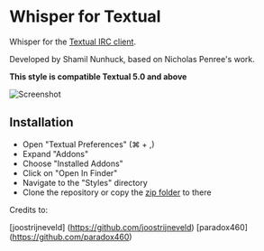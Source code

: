 Whisper for Textual
=================================

Whisper for the [Textual IRC client](http://www.codeux.com/textual/).

Developed by Shamil Nunhuck, based on Nicholas Penree's work.

__This style is compatible Textual 5.0 and above__

![Screenshot](http://f.cl.ly/items/0J3N0G1x0Y1i2x1a101R/Screen%20Shot%202013-07-19%20at%2000.37.22.png)


Installation
------------

* Open "Textual Preferences" (⌘ + ,)
* Expand "Addons"
* Choose "Installed Addons"
* Click on "Open In Finder"
* Navigate to the "Styles" directory
* Clone the repository or copy the [zip folder](https://github.com/theTeddyBear/textual-whisper-dark/archive/master.zip) to there

Credits to:

[joostrijneveld] (https://github.com/joostrijneveld)
[paradox460] (https://github.com/paradox460)
